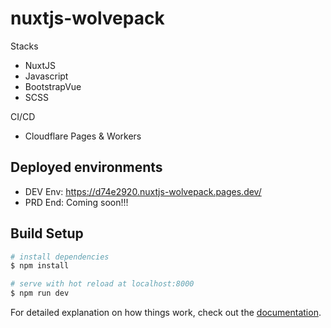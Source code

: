 # nuxtjs-wolvepack
Stacks
- NuxtJS
- Javascript
- BootstrapVue
- SCSS

CI/CD
- Cloudflare Pages & Workers

## Deployed environments


- DEV Env: https://d74e2920.nuxtjs-wolvepack.pages.dev/
- PRD End: Coming soon!!!

## Build Setup

```bash
# install dependencies
$ npm install

# serve with hot reload at localhost:8000
$ npm run dev
```

For detailed explanation on how things work, check out the [documentation](https://nuxtjs.org).
